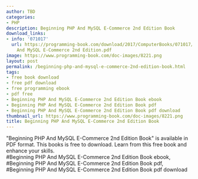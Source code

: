 ```yaml
---
author: TBD
categories:
- PHP
description: Beginning PHP And MySQL E-Commerce 2nd Edition Book
download_links:
- info: '071017'
  url: https://programming-book.com/download/2017/ComputerBooks/071017/Beginning PHP
    And MySQL E-Commerce 2nd Edition.pdf
image: https://www.programming-book.com/doc-images/8221.png
layout: post
permalink: /beginning-php-and-mysql-e-commerce-2nd-edition-book.html
tags:
- free book download
- free pdf download
- free programming ebook
- pdf free
- Beginning PHP And MySQL E-Commerce 2nd Edition Book ebook
- Beginning PHP And MySQL E-Commerce 2nd Edition Book pdf
- Beginning PHP And MySQL E-Commerce 2nd Edition Book pdf download
thumbnail_url: https://www.programming-book.com/doc-images/8221.png
title: Beginning PHP And MySQL E-Commerce 2nd Edition Book
---
```


 
<div class="item-desc text-justify">
  "Beginning PHP And MySQL E-Commerce 2nd Edition Book" is available in PDF format. This books is free to download. Learn from this free book and enhance your skills.
  <br>
  #Beginning PHP And MySQL E-Commerce 2nd Edition Book ebook, #Beginning PHP And MySQL E-Commerce 2nd Edition Book pdf, #Beginning PHP And MySQL E-Commerce 2nd Edition Book pdf download
</div>